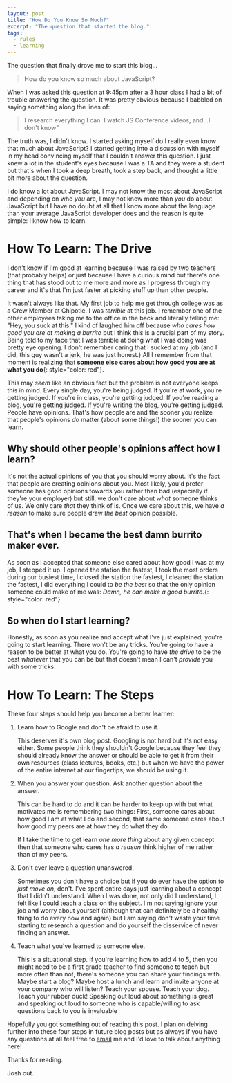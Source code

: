 ```yaml
---
layout: post
title: "How Do You Know So Much?"
excerpt: "The question that started the blog."
tags:
  - rules
  - learning
---
```


The question that finally drove me to start this blog...

>How do you know so much about JavaScript?

When I was asked this question at 9:45pm after a 3 hour class I had a bit of trouble answering the question. It was pretty obvious because I babbled on saying something along the lines of:

>I research everything I can. I watch JS Conference videos, and...I don't know"

The truth was, I didn't know. I started asking myself do I really even know that much about JavaScript? I started getting into a discussion with myself in my head convincing myself that I couldn't answer this question. I just knew a lot in the student's eyes because I was a TA and they were a student but that's when I took a deep breath, took a step back, and thought a little bit more about the question.

I do know a lot about JavaScript. I may not know the most about JavaScript and depending on who _you_ are, I may not know more than _you_ do about JavaScript but I have no doubt at all that I know more about the language than your average JavaScript developer does and the reason is quite simple: I know how to learn.

# How To Learn: The Drive

I don't know if I'm good at learning because I was raised by two teachers (that probably helps) or just because I have a curious mind but there's one thing that has stood out to me more and more as I progress through my career and it's that I'm just faster at picking stuff up than other people.

It wasn't always like that. My first job to help me get through college was as a Crew Member at Chipotle. I was _terrible_ at this job. I remember one of the other employees taking me to the office in the back and literally telling me: "Hey, you suck at this." I kind of laughed him off because _who cares how good you are at making a burrito_ but I think this is a crucial part of my story. Being told to my face that I was terrible at doing what I was doing was pretty eye opening. I don't remember caring that I sucked at my job (and I did, this guy wasn't a jerk, he was just honest.) All I remember from that moment is realizing that __someone else cares about how good you are at what you do__{: style="color: red"}.

This may *seem* like an obvious fact but the problem is not everyone keeps this in mind. Every single day, you're being judged. If you're at work, you're getting judged. If you're in class, you're getting judged. If you're reading a blog, you're getting judged. If you're writing the blog, you're getting judged. People have opinions. That's how people are and the sooner you realize that people's opinions *do* matter (about some things!) the sooner you can learn.

## Why should other people's opinions affect how I learn?

It's not the actual opinions of you that you should worry about. It's the fact that people are creating opinions about you. Most likely, you'd prefer someone has good opinions towards you rather than bad (especially if they're your employer) but still, we don't care about _what_ someone thinks of us. We only care _that_ they think of is. Once we care about this, we have _a reason_ to make sure people draw _the best_ opinion possible.

## That's when I became the best damn burrito maker ever.

As soon as I accepted that someone else cared about how good I was at my job, I stepped it up. I opened the station the fastest, I took the most orders during our busiest time, I closed the station the fastest, I cleaned the station the fastest, I did everything I could to _be the best_ so that the only opinion someone could make of me was: _Damn, he can make a good burrito._{: style="color: red"}.

## So when do I start learning?

Honestly, as soon as you realize and accept what I've just explained, you're going to start learning. There won't be any tricks. You're going to have a reason to be better at what you do. You're going to have _the drive_ to be the best _whatever_ that you can be but that doesn't mean I can't _provide_ you with some tricks:

# How To Learn: The Steps

These four steps should help you become a better learner:

1. Learn how to Google and don't be afraid to use it.

	This deserves it's own blog post. Googling is not hard but it's not easy either. Some people think they shouldn't Google because they feel they should already know the answer or should be able to get it from their own resources (class lectures, books, etc.) but when we have the power of the entire internet at our fingertips, we should be using it.

2. When you answer your question. Ask another question about the answer.

	This can be hard to do and it can be harder to keep up with but what motivates me is remembering two things: First, someone cares about how good I am at what I do and second, that same someone cares about how good my peers are at how they do what they do.

	If I take the time to get learn _one more thing_ about any given concept then that someone who cares has _a reason_ think higher of me rather than of my peers.

3. Don't ever leave a question unanswered.

	Sometimes you don't have a choice but if you do ever have the option to _just move on_, don't. I've spent entire days just learning about a concept that I didn't understand. When I was done, not only did I understand, I felt like I could teach a class on the subject. I'm not saying ignore your job and worry about yourself (although that can definitely be a healthy thing to do every now and again) but I am saying don't waste your time starting to research a question and do yourself the disservice of never finding an answer.

4. Teach what you've learned to someone else.

	This is a situational step. If you're learning how to add 4 to 5, then you might need to be a first grade teacher to find someone to teach but more often than not, there's someone you can share your findings with. Maybe start a blog? Maybe host a lunch and learn and invite anyone at your company who will listen? Teach your spouse. Teach your dog. Teach your rubber duck! Speaking out loud about something is great and speaking out loud to someone who is capable/willing to ask questions back to you is invaluable

Hopefully you got something out of reading this post. I plan on delving further into these four steps in future blog posts but as always if you have any questions at all feel free to <a href="mailto:josh.madewell@gmail.com">email</a> me and I'd love to talk about anything here!

Thanks for reading.

Josh out.
